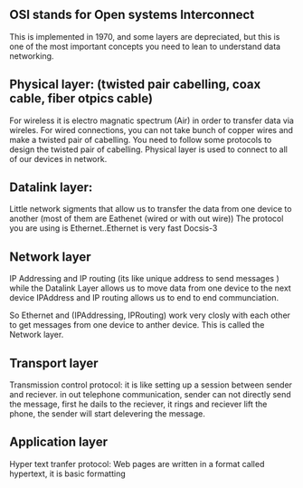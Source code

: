 ## OSI stands for Open systems Interconnect
This is implemented in 1970, and some layers are depreciated, but this is one of the 
most important concepts you need to lean to understand data networking.

## Physical layer: (twisted pair cabelling, coax cable, fiber otpics cable)
For wireless it is electro magnatic spectrum (Air) in order to transfer data via wireles.
For wired connections, you can not take bunch of copper wires and make a twisted pair of cabelling.
You need to follow some protocols to design the twisted pair of cabelling. 
Physical layer is used to connect to all of our devices in network. 

## Datalink layer:
Little network sigments that allow us to transfer the data from one device to another
(most of them are Eathenet (wired or with out wire))
The protocol you are using is Ethernet..Ethernet is very fast 
Docsis-3 

## Network layer
IP Addressing and IP routing (its like unique address to send messages ) 
while the Datalink Layer allows us to move data from one device to the next device 
IPAddress and IP routing allows us to end to end communciation.

So Ethernet and (IPAddressing, IPRouting) work very closly with each other
to get messages from one device to anther device. This is called the Network layer.

## Transport layer
Transmission control protocol:
it is like setting up a session between sender and reciever.
in out telephone communication, sender can not directly send the message, 
first he dails to the reciever, it rings and reciever lift the phone, the sender
will start delevering the message.

## Application layer
Hyper text tranfer protocol: Web pages are written in a format called hypertext, it is 
basic formatting 




